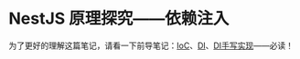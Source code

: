 # NestJS 原理探究——依赖注入

为了更好的理解这篇笔记，请看一下前导笔记：[IoC](../../../../程序设计/架构思想/Ioc/README.md)、[DI](../../../../程序设计/架构思想/DI/README.md)、[DI手写实现](../../../../程序设计/架构思想/DI/手写实现.md)——必读！
